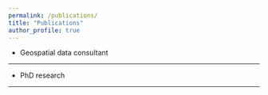 ```yaml
---
permalink: /publications/
title: "Publications"
author_profile: true
---
```




- Geospatial data consultant
------


- PhD research
------




